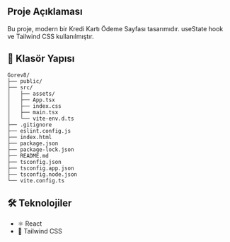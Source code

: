 ## Proje Açıklaması

Bu proje, modern bir Kredi Kartı Ödeme Sayfası tasarımıdır. useState hook ve Tailwind CSS kullanılmıştır.


## 📁 Klasör Yapısı

```
Gorev8/
├── public/
├── src/
│   ├── assets/
│   ├── App.tsx
│   ├── index.css
│   ├── main.tsx
│   └── vite-env.d.ts
├── .gitignore
├── eslint.config.js
├── index.html
├── package.json
├── package-lock.json
├── README.md
├── tsconfig.json
├── tsconfig.app.json
├── tsconfig.node.json
└── vite.config.ts
```

## 🛠 Teknolojiler

- ⚛️ React
- 🎨 Tailwind CSS


